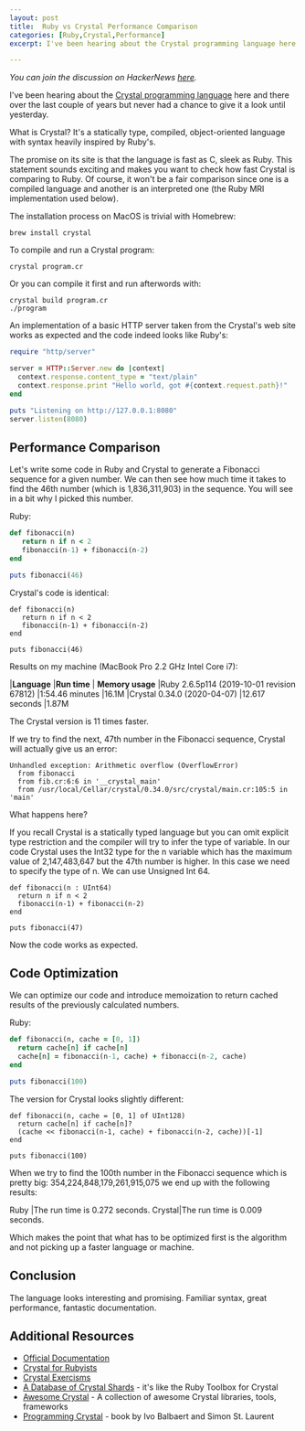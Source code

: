 ```yaml
---
layout: post
title:  Ruby vs Crystal Performance Comparison
categories: [Ruby,Crystal,Performance]
excerpt: I've been hearing about the Crystal programming language here and there over the last couple of years but never had a chance to give it a look until yesterday. What is Crystal? It's a statically type, compiled, object-oriented language with syntax heavily inspired by Ruby's.

---
```

*You can join the discussion on HackerNews [here](https://news.ycombinator.com/item?id=23431941).*

I've been hearing about the [Crystal programming language](https://crystal-lang.org/) here and there over the last couple of years but never had a chance to give it a look until yesterday.

What is Crystal? It's a statically type, compiled, object-oriented language with syntax heavily inspired by Ruby's.

The promise on its site is that the language is fast as C, sleek as Ruby. This statement sounds exciting and makes you want to check how fast Crystal is comparing to Ruby. Of course, it won't be a fair comparison since one is a compiled language and another is an interpreted one (the Ruby MRI implementation used below).

<!-- more -->

The installation process on MacOS is trivial with Homebrew:
```
brew install crystal
```

To compile and run a Crystal program:
```
crystal program.cr
```

Or you can compile it first and run afterwords with:
```
crystal build program.cr
./program
```

An implementation of a basic HTTP server taken from the Crystal's web site works as expected and the code indeed looks like Ruby's:
```ruby
require "http/server"

server = HTTP::Server.new do |context|
  context.response.content_type = "text/plain"
  context.response.print "Hello world, got #{context.request.path}!"
end

puts "Listening on http://127.0.0.1:8080"
server.listen(8080)
```

## Performance Comparison

Let's write some code in Ruby and Crystal to generate a Fibonacci sequence for a given number. We can then see how much time it takes to find the 46th number (which is 1,836,311,903) in the sequence. You will see in a bit why I picked this number.  

Ruby:
```ruby
def fibonacci(n)
   return n if n < 2
   fibonacci(n-1) + fibonacci(n-2)
end

puts fibonacci(46)
```

Crystal's code is identical:
```crystal
def fibonacci(n)
   return n if n < 2
   fibonacci(n-1) + fibonacci(n-2)
end

puts fibonacci(46)
```

Results on my machine (MacBook Pro 2.2 GHz Intel Core i7):

|**Language**                               |**Run time**    | **Memory usage**
|Ruby 2.6.5p114 (2019-10-01 revision 67812) |1:54.46 minutes |16.1M
|Crystal 0.34.0 (2020-04-07)                |12.617 seconds  |1.87M

The Crystal version is 11 times faster.

If we try to find the next, 47th number in the Fibonacci sequence, Crystal will actually give us an error:
```
Unhandled exception: Arithmetic overflow (OverflowError)
  from fibonacci
  from fib.cr:6:6 in '__crystal_main'
  from /usr/local/Cellar/crystal/0.34.0/src/crystal/main.cr:105:5 in 'main'
```
What happens here?

If you recall Crystal is a statically typed language but you can omit explicit type restriction and the compiler will try to infer the type of variable. In our code Crystal uses the Int32 type for the n variable which has the maximum value of 2,147,483,647 but the 47th number is higher. In this case we need to specify the type of n. We can use Unsigned Int 64. 

```crystal
def fibonacci(n : UInt64)
  return n if n < 2
  fibonacci(n-1) + fibonacci(n-2)
end

puts fibonacci(47)
```

Now the code works as expected.

## Code Optimization

We can optimize our code and introduce memoization to return cached results of the previously calculated numbers.

Ruby:
```ruby
def fibonacci(n, cache = [0, 1])
  return cache[n] if cache[n]
  cache[n] = fibonacci(n-1, cache) + fibonacci(n-2, cache)
end

puts fibonacci(100)
```

The version for Crystal looks slightly different:
```crystal
def fibonacci(n, cache = [0, 1] of UInt128)
  return cache[n] if cache[n]?
  (cache << fibonacci(n-1, cache) + fibonacci(n-2, cache))[-1]
end

puts fibonacci(100)
```

When we try to find the 100th number in the Fibonacci sequence which is pretty big: 354,224,848,179,261,915,075 we end up with the following results:

Ruby   |The run time is 0.272 seconds.
Crystal|The run time is 0.009 seconds.

Which makes the point that what has to be optimized first is the algorithm and not picking up a faster language or machine.

## Conclusion

The language looks interesting and promising. Familiar syntax, great performance, fantastic documentation.

## Additional Resources

* [Official Documentation](https://crystal-lang.org/docs/)
* [Crystal for Rubyists](https://www.crystalforrubyists.com/)
* [Crystal Exercisms](https://exercism.io/tracks/crystal)
* [A Database of Crystal Shards](https://shardbox.org/) - it's like the Ruby Toolbox for Crystal
* [Awesome Crystal](https://github.com/veelenga/awesome-crystal) - A collection of awesome Crystal libraries, tools, frameworks
* [Programming Crystal](https://pragprog.com/book/crystal/programming-crystal) - book by Ivo Balbaert and Simon St. Laurent
